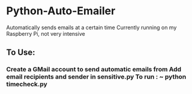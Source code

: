 # Python-Auto-Emailer
Automatically sends emails at a certain time 
Currently running on my Raspberry Pi, not very intensive

<h2>
  To Use:
</h2>
<h3>
  Create a GMail account to send automatic emails from
  Add email recipients and sender in sensitive.py
  To run : ~ python timecheck.py
</h3>
